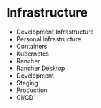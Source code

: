# Infrastructure

- Development Infrastructure
- Personal Infrastructure
- Containers
- Kubernetes
- Rancher
- Rancher Desktop
- Development
- Staging
- Production
- CI/CD
